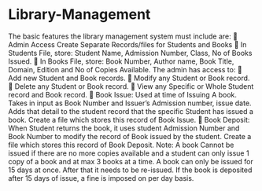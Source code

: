 # Library-Management

The basic features the library management system must include are:
 Admin Access
Create Separate Records/files for Students and Books
 In Students File, store: Student Name, Admission Number, Class, No
of Books Issued.
 In Books File, store: Book Number, Author name, Book Title,
Domain, Edition and No of Copies Available.
The admin has access to:
 Add new Student and Book records.
 Modify any Student or Book record.
 Delete any Student or Book record.
 View any Specific or Whole Student record and Book record.
 Book Issue: Used at time of Issuing A book. Takes in input as Book
Number and Issuer’s Admission number, issue date. Adds that detail to
the student record that the specific Student has issued a book. Create a
file which stores this record of Book Issue.
 Book Deposit: When Student returns the book, it uses student Admission
Number and Book Number to modify the record of Book issued by the
student. Create a file which stores this record of Book Deposit.
Note: A book Cannot be issued if there are no more copies available and
a student can only issue 1 copy of a book and at max 3 books at a time.
A book can only be issued for 15 days at once. After that it needs to be
re-issued. If the book is deposited after 15 days of issue, a fine is imposed
on per day basis.
